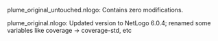 plume_original_untouched.nlogo: Contains zero modifications.


plume_original.nlogo: Updated version to NetLogo 6.0.4; renamed some variables like coverage -> coverage-std, etc


